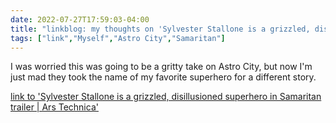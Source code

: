 ---date: 2022-07-27T17:59:03-04:00title: "linkblog: my thoughts on 'Sylvester Stallone is a grizzled, disillusioned superhero in Samaritan trailer | Ars Technica'"tags: ["link","Myself","Astro City","Samaritan"]---I was worried this was going to be a gritty take on Astro City, but now I'm just mad they took the name of my favorite superhero for a different story. [link to 'Sylvester Stallone is a grizzled, disillusioned superhero in Samaritan trailer | Ars Technica'](https://arstechnica.com/gaming/2022/07/sylvester-stallone-is-a-grizzled-disillusioned-superhero-in-samaritan-trailer/)